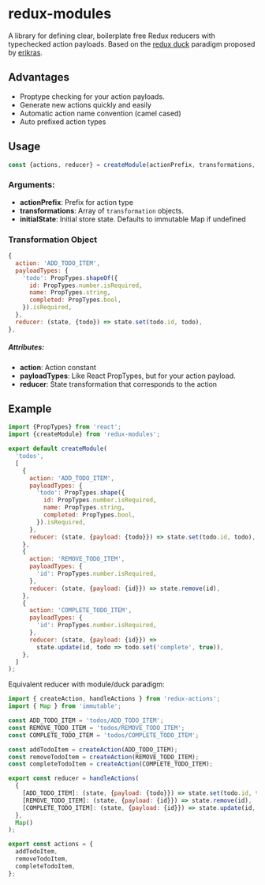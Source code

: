 # redux-modules
A library for defining clear, boilerplate free Redux reducers with typechecked action payloads. Based on the [redux duck](https://github.com/erikras/ducks-modular-redux) paradigm proposed by [erikras](https://github.com/erikras/).

## Advantages
- Proptype checking for your action payloads.
- Generate new actions quickly and easily
- Automatic action name convention (camel cased)
- Auto prefixed action types

## Usage
```js
const {actions, reducer} = createModule(actionPrefix, transformations, initialState);
```
### Arguments:
- **actionPrefix**: Prefix for action type
- **transformations**: Array of `transformation` objects.
- **initialState**: Initial store state. Defaults to immutable Map if undefined

### Transformation Object
```js
{
  action: 'ADD_TODO_ITEM',
  payloadTypes: {
    'todo': PropTypes.shapeOf({
      id: PropTypes.number.isRequired,
      name: PropTypes.string,
      completed: PropTypes.bool,
    }).isRequired,
  },
  reducer: (state, {todo}) => state.set(todo.id, todo),
},
```
##### Attributes:
- **action**: Action constant
- **payloadTypes**: Like React PropTypes, but for your action payload.
- **reducer**: State transformation that corresponds to the action

## Example
```js
import {PropTypes} from 'react';
import {createModule} from 'redux-modules';

export default createModule(
  'todos',
  [
    {
      action: 'ADD_TODO_ITEM',
      payloadTypes: {
        'todo': PropTypes.shape({
          id: PropTypes.number.isRequired,
          name: PropTypes.string,
          completed: PropTypes.bool,
        }).isRequired,
      },
      reducer: (state, {payload: {todo}}) => state.set(todo.id, todo),
    },
    {
      action: 'REMOVE_TODO_ITEM',
      payloadTypes: {
        'id': PropTypes.number.isRequired,
      },
      reducer: (state, {payload: {id}}) => state.remove(id),
    },
    {
      action: 'COMPLETE_TODO_ITEM',
      payloadTypes: {
        'id': PropTypes.number.isRequired,
      },
      reducer: (state, {payload: {id}}) =>
        state.update(id, todo => todo.set('complete', true)),
    },
  ]
);
```

Equivalent reducer with module/duck paradigm:
```js
import { createAction, handleActions } from 'redux-actions';
import { Map } from 'immutable';

const ADD_TODO_ITEM = 'todos/ADD_TODO_ITEM';
const REMOVE_TODO_ITEM = 'todos/REMOVE_TODO_ITEM';
const COMPLETE_TODO_ITEM = 'todos/COMPLETE_TODO_ITEM';

const addTodoItem = createAction(ADD_TODO_ITEM);
const removeTodoItem = createAction(REMOVE_TODO_ITEM);
const completeTodoItem = createAction(COMPLETE_TODO_ITEM);

export const reducer = handleActions(
  {
    [ADD_TODO_ITEM]: (state, {payload: {todo}}) => state.set(todo.id, todo),
    [REMOVE_TODO_ITEM]: (state, {payload: {id}}) => state.remove(id),
    [COMPLETE_TODO_ITEM]: (state, {payload: {id}}) => state.update(id, todo => todo.set('complete', true)),
  },
  Map()
);

export const actions = {
  addTodoItem,
  removeTodoItem,
  completeTodoItem,
};
```

